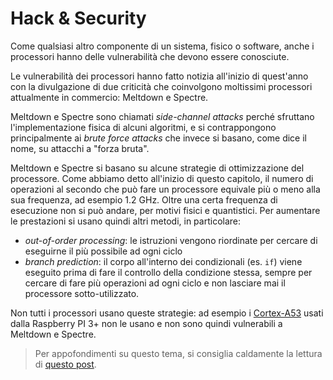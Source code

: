 # Hack & Security

Come qualsiasi altro componente di un sistema, fisico o software, anche i processori hanno delle vulnerabilità che devono essere conosciute.

Le vulnerabilità dei processori hanno fatto notizia all'inizio di quest'anno
con la divulgazione di due criticità che coinvolgono moltissimi processori attualmente in commercio: Meltdown e Spectre.

Meltdown e Spectre sono chiamati _side-channel attacks_ perché sfruttano l'implementazione fisica di alcuni algoritmi, e si contrappongono principalmente ai _brute force attacks_ che invece si basano, come dice il nome, su attacchi a "forza bruta".

Meltdown e Spectre si basano su alcune strategie di ottimizzazione del processore. Come abbiamo detto all'inizio di questo capitolo, il numero di operazioni al secondo che può fare un processore equivale più o meno alla sua frequenza, ad esempio 1.2 GHz. Oltre una certa frequenza di esecuzione non si può andare, per motivi fisici e quantistici. Per aumentare le prestazioni si usano quindi altri metodi, in particolare:
- _out-of-order processing_: le istruzioni vengono riordinate per cercare di eseguirne il più possibile ad ogni ciclo
- _branch prediction_: il corpo all'interno dei condizionali (es. `if`) viene eseguito prima di fare il controllo della condizione stessa, sempre per cercare di fare più operazioni ad ogni ciclo e non lasciare mai il processore sotto-utilizzato.

Non tutti i processori usano queste strategie: ad esempio i [Cortex-A53](https://en.wikipedia.org/wiki/ARM_Cortex-A53) usati dalla Raspberry PI 3+ non le usano e non sono quindi vulnerabili a Meltdown e Spectre.

> Per appofondimenti su questo tema, si consiglia caldamente la lettura di [questo post](https://www.raspberrypi.org/blog/why-raspberry-pi-isnt-vulnerable-to-spectre-or-meltdown/).
